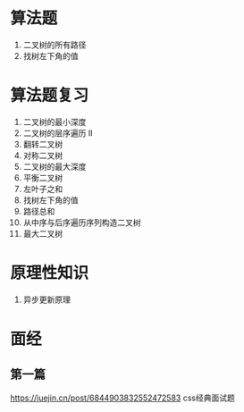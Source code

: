 # 算法题
1. 二叉树的所有路径
2. 找树左下角的值
# 算法题复习
1. 二叉树的最小深度
2. 二叉树的层序遍历 II
3. 翻转二叉树
4. 对称二叉树
5. 二叉树的最大深度
6. 平衡二叉树
7. 左叶子之和
8. 找树左下角的值
9. 路径总和
10. 从中序与后序遍历序列构造二叉树
11. 最大二叉树

# 原理性知识
1. 异步更新原理

# 面经
## 第一篇
https://juejin.cn/post/6844903832552472583 css经典面试题